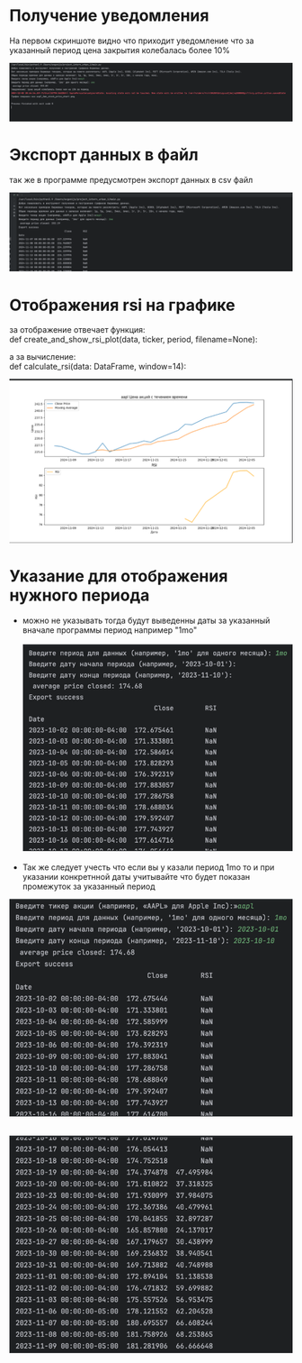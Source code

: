 # Получение уведомления

На первом скриншоте видно что приходит уведомление что за указанный период цена закрытия колебалась
более 10%

![img_1.png](img_1.png)

# Экспорт данных в файл

так же в программе предусмотрен экспорт данных в csv файл

![img_2.png](img_2.png)

# Отображения rsi на графике

за отображение отвечает функция: <br>
def create_and_show_rsi_plot(data, ticker, period, filename=None):

а за вычисление: <br>
def calculate_rsi(data: DataFrame, window=14):

![img_3.png](img_3.png)

# Указание для отображения нужного периода

- можно не указывать тогда будут выведенны даты за указанный вначале программы период например "1mo"<br>
  <br>
  ![img_4.png](img_4.png)<br>
  <br>
- Так же следует учесть что если вы у казали период 1mo то и при указании конкретнной даты учитывайте что будет показан
  промежуток за указанный период

![img_5.png](img_5.png)<br><br>

![img_6.png](img_6.png)
